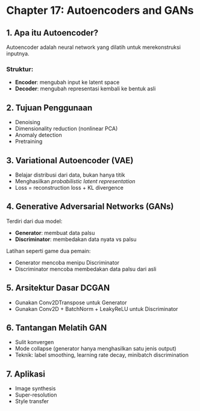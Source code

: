 # Chapter 17: Autoencoders and GANs

## 1. Apa itu Autoencoder?
Autoencoder adalah neural network yang dilatih untuk merekonstruksi inputnya.

### Struktur:
- **Encoder**: mengubah input ke latent space
- **Decoder**: mengubah representasi kembali ke bentuk asli

## 2. Tujuan Penggunaan
- Denoising
- Dimensionality reduction (nonlinear PCA)
- Anomaly detection
- Pretraining

## 3. Variational Autoencoder (VAE)
- Belajar distribusi dari data, bukan hanya titik
- Menghasilkan *probabilistic latent representation*
- Loss = reconstruction loss + KL divergence

## 4. Generative Adversarial Networks (GANs)
Terdiri dari dua model:
- **Generator**: membuat data palsu
- **Discriminator**: membedakan data nyata vs palsu

Latihan seperti game dua pemain:  
- Generator mencoba menipu Discriminator  
- Discriminator mencoba membedakan data palsu dari asli

## 5. Arsitektur Dasar DCGAN
- Gunakan Conv2DTranspose untuk Generator
- Gunakan Conv2D + BatchNorm + LeakyReLU untuk Discriminator

## 6. Tantangan Melatih GAN
- Sulit konvergen
- Mode collapse (generator hanya menghasilkan satu jenis output)
- Teknik: label smoothing, learning rate decay, minibatch discrimination

## 7. Aplikasi
- Image synthesis
- Super-resolution
- Style transfer
